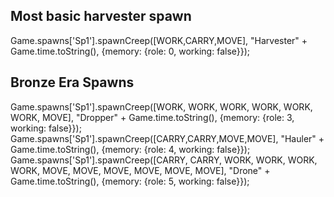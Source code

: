 Most basic harvester spawn
---------------------------
Game.spawns['Sp1'].spawnCreep([WORK,CARRY,MOVE], "Harvester" + Game.time.toString(), {memory: {role: 0, working: false}});

Bronze Era Spawns
---------------------------
Game.spawns['Sp1'].spawnCreep([WORK, WORK, WORK, WORK, WORK, WORK, MOVE], "Dropper" + Game.time.toString(), {memory: {role: 3, working: false}});
Game.spawns['Sp1'].spawnCreep([CARRY,CARRY,MOVE,MOVE], "Hauler" + Game.time.toString(), {memory: {role: 4, working: false}});
Game.spawns['Sp1'].spawnCreep([CARRY, CARRY, WORK, WORK, WORK, WORK, MOVE, MOVE, MOVE, MOVE, MOVE, MOVE], "Drone" + Game.time.toString(), {memory: {role: 5, working: false}});
